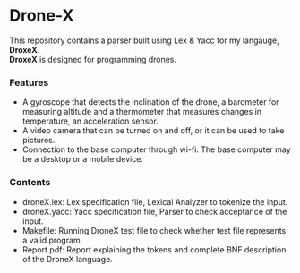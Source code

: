 # Drone-X

This repository contains a parser built using Lex & Yacc for my langauge, **DroxeX**. <br/>
**DroxeX** is designed for programming drones.

### Features
- A gyroscope that detects the inclination of the drone, a barometer for measuring altitude and a thermometer that measures changes in temperature, an acceleration sensor.
- A video camera that can be turned on and off, or it can be used to take pictures.
- Connection to the base computer through wi-fi. The base computer may be a desktop or a mobile device.

### Contents
- droneX.lex: Lex specification file, Lexical Analyzer to tokenize the input.
- droneX.yacc: Yacc specification file, Parser to check acceptance of the input.
- Makefile: Running DroneX test file to check whether test file represents a valid program.
- Report.pdf: Report explaining the tokens and complete BNF description of the DroneX language.
